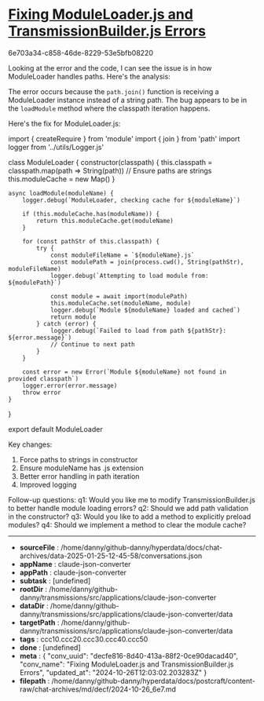 # [Fixing ModuleLoader.js and TransmissionBuilder.js Errors](https://claude.ai/chat/decfe816-8d40-413a-88f2-0ce90dacad40)

6e703a34-c858-46de-8229-53e5bfb08220

 Looking at the error and the code, I can see the issue is in how ModuleLoader handles paths. Here's the analysis:

The error occurs because the `path.join()` function is receiving a ModuleLoader instance instead of a string path. The bug appears to be in the `loadModule` method where the classpath iteration happens.

Here's the fix for ModuleLoader.js:



<antArtifact identifier="module-loader" type="application/vnd.ant.code" language="javascript" title="Updated ModuleLoader Class">
import { createRequire } from 'module'
import { join } from 'path'
import logger from '../utils/Logger.js'

class ModuleLoader {
    constructor(classpath) {
        this.classpath = classpath.map(path => String(path)) // Ensure paths are strings
        this.moduleCache = new Map()
    }

    async loadModule(moduleName) {
        logger.debug(`ModuleLoader, checking cache for ${moduleName}`)

        if (this.moduleCache.has(moduleName)) {
            return this.moduleCache.get(moduleName)
        }

        for (const pathStr of this.classpath) {
            try {
                const moduleFileName = `${moduleName}.js`
                const modulePath = join(process.cwd(), String(pathStr), moduleFileName)
                logger.debug(`Attempting to load module from: ${modulePath}`)
                
                const module = await import(modulePath)
                this.moduleCache.set(moduleName, module)
                logger.debug(`Module ${moduleName} loaded and cached`)
                return module
            } catch (error) {
                logger.debug(`Failed to load from path ${pathStr}: ${error.message}`)
                // Continue to next path
            }
        }
        
        const error = new Error(`Module ${moduleName} not found in provided classpath`)
        logger.error(error.message)
        throw error
    }
}

export default ModuleLoader
</antArtifact>

Key changes:
1. Force paths to strings in constructor
2. Ensure moduleName has .js extension
3. Better error handling in path iteration
4. Improved logging

Follow-up questions:
q1: Would you like me to modify TransmissionBuilder.js to better handle module loading errors?
q2: Should we add path validation in the constructor?
q3: Would you like to add a method to explicitly preload modules?
q4: Should we implement a method to clear the module cache?

---

* **sourceFile** : /home/danny/github-danny/hyperdata/docs/chat-archives/data-2025-01-25-12-45-58/conversations.json
* **appName** : claude-json-converter
* **appPath** : claude-json-converter
* **subtask** : [undefined]
* **rootDir** : /home/danny/github-danny/transmissions/src/applications/claude-json-converter
* **dataDir** : /home/danny/github-danny/transmissions/src/applications/claude-json-converter/data
* **targetPath** : /home/danny/github-danny/transmissions/src/applications/claude-json-converter/data
* **tags** : ccc10.ccc20.ccc30.ccc40.ccc50
* **done** : [undefined]
* **meta** : {
  "conv_uuid": "decfe816-8d40-413a-88f2-0ce90dacad40",
  "conv_name": "Fixing ModuleLoader.js and TransmissionBuilder.js Errors",
  "updated_at": "2024-10-26T12:03:02.203283Z"
}
* **filepath** : /home/danny/github-danny/hyperdata/docs/postcraft/content-raw/chat-archives/md/decf/2024-10-26_6e7.md